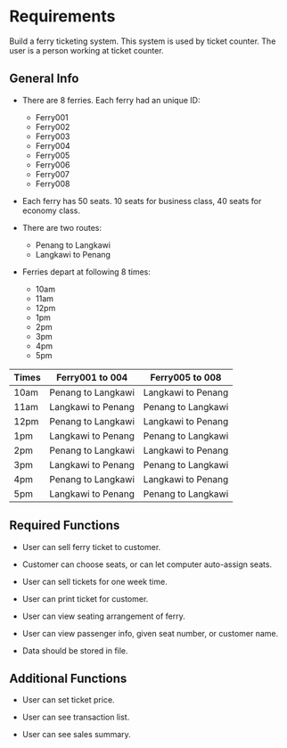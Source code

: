 # Requirements

Build a ferry ticketing system. This system is used by ticket counter. The user is a person working at ticket counter.

## General Info

- There are 8 ferries. Each ferry had an unique ID:

    - Ferry001
    - Ferry002
    - Ferry003
    - Ferry004
    - Ferry005
    - Ferry006
    - Ferry007
    - Ferry008

- Each ferry has 50 seats. 10 seats for business class, 40 seats for economy class.

- There are two routes:

    - Penang to Langkawi
    - Langkawi to Penang

- Ferries depart at following 8 times:

    - 10am
    - 11am
    - 12pm
    - 1pm
    - 2pm
    - 3pm
    - 4pm
    - 5pm

| Times | Ferry001 to 004      | Ferry005 to 008      |
| ----- | -------------------- | -------------------- |
| 10am  | Penang   to Langkawi | Langkawi to Penang   |
| 11am  | Langkawi to Penang   | Penang   to Langkawi |
| 12pm  | Penang   to Langkawi | Langkawi to Penang   |
|  1pm  | Langkawi to Penang   | Penang   to Langkawi |
|  2pm  | Penang   to Langkawi | Langkawi to Penang   |
|  3pm  | Langkawi to Penang   | Penang   to Langkawi |
|  4pm  | Penang   to Langkawi | Langkawi to Penang   |
|  5pm  | Langkawi to Penang   | Penang   to Langkawi |

## Required Functions

- User can sell ferry ticket to customer.

- Customer can choose seats, or can let computer auto-assign seats.

- User can sell tickets for one week time.

- User can print ticket for customer.

- User can view seating arrangement of ferry.

- User can view passenger info, given seat number, or customer name.

- Data should be stored in file.

## Additional Functions

- User can set ticket price.

- User can see transaction list.

- User can see sales summary.
